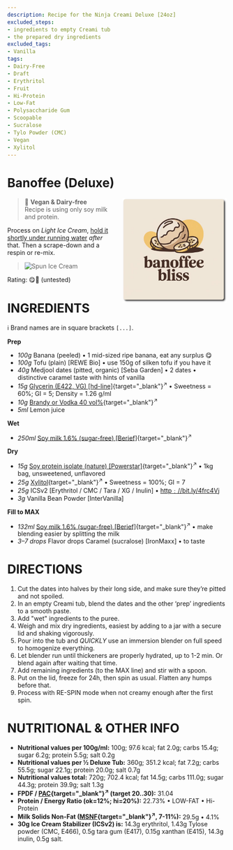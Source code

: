 ```yaml
---
description: Recipe for the Ninja Creami Deluxe [24oz]
excluded_steps:
- ingredients to empty Creami tub
- the prepared dry ingredients
excluded_tags:
- Vanilla
tags:
- Dairy-Free
- Draft
- Erythritol
- Fruit
- Hi-Protein
- Low-Fat
- Polysaccharide Gum
- Scoopable
- Sucralose
- Tylo Powder (CMC)
- Vegan
- Xylitol
---
```

# Banoffee (Deluxe)
<img style="float: right; margin-left: 1.5em;" width=240 alt="Logo" src="logo-banoffee.png" />

> 🌿 **Vegan & Dairy-free**<br />Recipe is using only soy milk and protein.

Process on *Light Ice Cream*, [hold it shortly under running water](https://jhermann.github.io/ice-creamery/info/tips%2Btricks/#handling-of-icy-sides-bottom)
*after* that.
Then a scrape-down and a respin or re-mix.

> <img width=360 alt="Spun Ice Cream" src="" class="zoomable" />

Rating: 😋🍌  (untested)

# INGREDIENTS

ℹ️ Brand names are in square brackets `[...]`.

**Prep**

  - _100g_ Banana (peeled) • 1 mid-sized ripe banana, eat any surplus 😋
  - _100g_ Tofu (plain) [REWE Bio] • use 150g of silken tofu if you have it
  - _40g_ Medjool dates (pitted, organic) [Seba Garden] • 2 dates • distinctive caramel taste with hints of vanilla
  - _15g_ [Glycerin (E422, VG) \[hd-line\]](/ice-creamery/info/ingredients/#vegetable-glycerin-glycerol-vg-e422){target="_blank"}<sup>↗</sup> • Sweetness = 60%; GI = 5; Density = 1.26 g/ml
  - _10g_ [Brandy or Vodka 40 vol%](/ice-creamery/info/ingredients/#alcohol-ethanol){target="_blank"}<sup>↗</sup>
  - _5ml_ Lemon juice

**Wet**

  - _250ml_ [Soy milk 1.6% (sugar-free) \[Berief\]](/ice-creamery/info/ingredients/#soy-milk){target="_blank"}<sup>↗</sup>

**Dry**

  - _15g_ [Soy protein isolate (nature) \[Powerstar\]](/ice-creamery/info/ingredients/#soy-protein-isolate){target="_blank"}<sup>↗</sup> • 1kg bag, unsweetened, unflavored
  - _25g_ [Xylitol](/ice-creamery/info/ingredients/#xylitol-e967){target="_blank"}<sup>↗</sup> • Sweetness = 100%; GI = 7
  - _25g_ ICSv2 [Erythritol / CMC / Tara / XG / Inulin] • [http﹕//bit.ly/4frc4Vj](https://jhermann.github.io/ice-creamery/I/Ice%20Cream%20Stabilizer%20(ICS)/)
  - _3g_ Vanilla Bean Powder [InterVanilla]

**Fill to MAX**

  - _132ml_ [Soy milk 1.6% (sugar-free) \[Berief\]](/ice-creamery/info/ingredients/#soy-milk){target="_blank"}<sup>↗</sup> • make blending easier by splitting the milk
  - _3–7 drops_ Flavor drops Caramel (sucralose) [IronMaxx] • to taste

# DIRECTIONS

 1. Cut the dates into halves by their long side, and make sure they’re pitted and not spoiled.
 1. In an empty Creami tub, blend the dates and the other ‘prep’ ingredients to a smooth paste.
 1. Add "wet" ingredients to the puree.
 1. Weigh and mix dry ingredients, easiest by adding to a jar with a secure lid and shaking vigorously.
 1. Pour into the tub and *QUICKLY* use an immersion blender on full speed to homogenize everything.
 1. Let blender run until thickeners are properly hydrated, up to 1-2 min. Or blend again after waiting that time.
 1. Add remaining ingredients (to the MAX line) and stir with a spoon.
 1. Put on the lid, freeze for 24h, then spin as usual. Flatten any humps before that.
 1. Process with RE-SPIN mode when not creamy enough after the first spin.

# NUTRITIONAL & OTHER INFO
- **Nutritional values per 100g/ml:** 100g; 97.6 kcal; fat 2.0g; carbs 15.4g; sugar 6.2g; protein 5.5g; salt 0.2g
- **Nutritional values per ½ Deluxe Tub:** 360g; 351.2 kcal; fat 7.2g; carbs 55.5g; sugar 22.1g; protein 20.0g; salt 0.7g
- **Nutritional values total:** 720g; 702.4 kcal; fat 14.5g; carbs 111.0g; sugar 44.3g; protein 39.9g; salt 1.3g
- **FPDF / [PAC](/ice-creamery/info/glossary/#potere-anti-congelante-pac){target="_blank"}<sup>↗</sup> (target 20..30):** 31.04
- **Protein / Energy Ratio (ok=12%; hi=20%):** 22.73% • LOW-FAT • Hi-Protein
- **Milk Solids Non-Fat ([MSNF](/ice-creamery/info/glossary/#milk-solids-not-fat-msnf){target="_blank"}<sup>↗</sup>, 7-11%):** 29.5g • 4.1%
- **30g Ice Cream Stabilizer (ICSv2) is:** 14.3g erythritol, 1.43g Tylose powder (CMC, E466), 
0.5g tara gum (E417), 0.15g xanthan (E415),
14.3g inulin, 0.5g salt.
